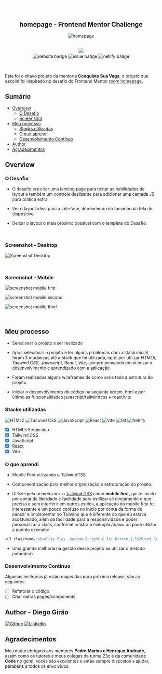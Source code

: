 <div align="center">
<img width="100px" src="src/assets/images/logo.svg" />
<br>

## homepage - Frontend Mentor Challenge

![homepage](https://user-images.githubusercontent.com/70491871/230792675-c332d6d5-b909-47be-8410-6c0c2f409b1f.png)

</div>

<br>
<div align="center">
<a href="https://roomhomepage-fm.netlify.app/"><img width="310px" src="https://img.shields.io/badge/DEPLOY-https%3A%2F%2Froomhomepage--fm.netlify.app%2F-00B37E?style=plastic&logo=netlify" /></a>

<br>
<img src="https://img.shields.io/website?down_color=tomato&down_message=offline&label=roomhomepage-fm&style=plastic&up_&up_message=online&url=https://roomhomepage-fm.netlify.app/" alt="website badge" />
<img src="https://img.shields.io/github/issues/Diego-Girao/room-homepage?color=cyan&style=plastic" alt="issue badge" />
<img src="https://img.shields.io/netlify/4ce32009-b969-4946-9441-38c134064a65?style=plastic" alt="netlify badge" />

</div>
<br>

<br>

Este foi o oitavo projeto da mentoria **Conquiste Sua Vaga**, o projeto que escolhi foi inspirado no desafio do Frontend Mentor [room homepage](https://www.frontendmentor.io/challenges/room-homepage-BtdBY_ENq).

## Sumário

- [Overview](#overview)
  - [O Desafio](#O-Desafio)
  - [Screenshot](#screenshot)
- [Meu processo](#Meu-processo)
  - [Stacks utilizadas](#Stacks-utilizadas)
  - [O que aprendi](#O-que-aprendi)
  - [Desenvolvimento Contínuo](#Desenvolvimento-Contínuo)
- [Author](#author)
- [Agradecimentos](#Agradecimentos)

## Overview

### O Desafio

- O desafio era criar uma landing page para testar as habilidades de layout e também um controle deslizante para adicionar uma camada JS para prática extra.

- Ver o layout ideal para a interface, dependendo do tamanho da tela do dispositivo

- Deixar o layout o mais próximo possível com o template do Desafio.

<br>

### **Screenshot - Desktop**

![Screenshot Desktop](https://user-images.githubusercontent.com/70491871/230792940-ffc78fe6-f6ca-4c88-bd09-9a7bd86af606.png)

<br>

### **Screenshot - Mobile**

![screenshot mobile first](https://user-images.githubusercontent.com/70491871/230793062-0c8a02fe-f384-42b2-a561-e03637afd8bf.png)

![screenshot mobile second](https://user-images.githubusercontent.com/70491871/230793059-553de235-6a39-4de0-874f-a10917216686.png)

![screenshot mobile third](https://user-images.githubusercontent.com/70491871/230792984-3ff12e10-80a5-4487-9e4d-de18d489db48.png)

<br>

## Meu processo

- Selecionar o projeto a ser realizado

- Após selecionar o projeto e ter alguns problemas com a stack inicial, foram 3 mudanças até a stack que foi utilizada, optei por utilizar _HTML5, Tailwind CSS, Javascript, React, Vite_, sempre pensando em otimizar o desenvolvimento e aprendizado com a aplicação

- Foram realizados alguns wireframes de como seria toda a estrutura do projeto

- Iniciar o desenvolvimento do código na seguinte ordem, html e por último as funcionalidades javascript/tailwindcss + react/vite

### Stacks utilizadas

![HTML5](https://img.shields.io/badge/html5-%23E34F26.svg?style=Plastic&logo=html5&logoColor=white) ![Tailwind CSS](https://img.shields.io/badge/tailwindcss-%231572B6.svg?style=Plastic&logo=tailwindcss&logoColor=white) ![JavaScript](https://img.shields.io/badge/javascript-%23323330.svg??style=plastic&logo=javascript) ![React](https://img.shields.io/badge/react-%2320232a.svg?style=Plastic&logo=react&logoColor=%2361DAFB) ![Vite](https://img.shields.io/badge/vite-%2320232a.svg?style=Plastic&logo=vite) ![Git](https://img.shields.io/badge/git-%23F05033.svg?style=Plastic&logo=git&logoColor=white) ![Netlify](https://img.shields.io/badge/netlify-%23000000.svg?style=Plastic&logo=netlify&logoColor=#00C7B7)

- [x] HTML5 Semântico
- [x] Tailwind CSS
- [x] JavaScript
- [x] React
- [x] Vite

### O que aprendi

- Mobile First utilizando o TailwindCSS

- Componentização para melhor organização e estruturação do projeto.

- Utilizei pela primeira vez o [Tailwind CSS](https://tailwindcss.com/) como <strong>mobile first</strong>, gostei muito por conta da liberdade e facilidade para estilizar ali diretamente o que precisa e sem interferir em outros estilos, a aplicação do mobile first foi interessante e um pouco confuso no início por conta da forma de pensar e implementar no Tailwind que é diferente do que eu estava acostumado, além da facilidade para a responsividade e poder personalizar a class, conforme mostra o exemplo abaixo ou pode utilizar a padrão exemplo:

```Javascript
<ul className="absolute flex -bottom-2 right-0 lg:-bottom-[.5625rem] lg:-right-[7.8rem]">
```

- Uma grande melhoria na gestão desse projeto ao utilizar o método pomodoro

### Desenvolvimento Contínuo

Algumas melhorias já estão mapeadas para próxima release, são as seguintes:

- [ ] Refatorar o código.
- [ ] Criar outras pages/components.

## Author - Diego Girão

[![Github](https://img.shields.io/badge/github-%23121011.svg?style=plastic&logo=github&logoColor=white)](https://github.com/diego-girao) [![LinkedIn](https://img.shields.io/badge/linkedin-%230077B5.svg?style=plastic&logo=linkedin&logoColor=white)](https://linkedin.com/in/diego-girao/)

## Agradecimentos

Meu muito obrigado aos mentores **Pedro Marins e Henrique Andrade**, assim como os tutores e meus colegas da turma 23c e da comunidade **Code** no geral, vocês são excelentes e estão sempre dispostos a ajudar, parabéns a todos os envolvidos.
